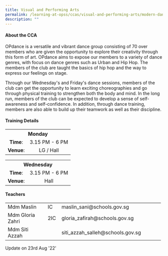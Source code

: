 ```yaml
---
title: Visual and Performing Arts
permalink: /learning-at-opss/ccas/visual-and-performing-arts/modern-dance/
description: ""
---
```


<h4>About the CCA</h4>
<p>OPdance is a versatile and vibrant dance group consisting of 70 over members who are given the opportunity to explore their creativity through this form of art. OPdance aims to expose our members to a variety of dance genres, with focus on dance genres such as Urban and Hip Hop. The members of the club are taught the basics of hip hop and the way to express our feelings on stage.&nbsp;</p>
<p>Through our Wednesday's and Friday's dance sessions, members of the club can get the opportunity to learn exciting choreographies and go through physical training to strengthen both the body and mind. In the long run, members of the club can be expected to develop a sense of self-awareness and self-confidence. In addition, through dance training, members are also able to build up their teamwork as well as their discipline.</p>
<h4>Training Details</h4>
<table>
<tbody>
<tr>
<th style="text-align: center;" colspan="2">Monday</th>
</tr>
<tr>
<td style="text-align: center;"><strong>Time</strong>:</td>
<td style="text-align: center;">3.15 PM - 6 PM</td>
</tr>
<tr>
<td style="text-align: center;"><strong>Venue</strong>:</td>
<td style="text-align: center;">LG / Hall</td>
</tr>
</tbody>
</table>
<table>
<tbody>
<tr>
<th style="text-align: center;" colspan="2">Wednesday</th>
</tr>
<tr>
<td style="text-align: center;"><strong>Time</strong>:</td>
<td style="text-align: center;">3.15 PM - 6 PM</td>
</tr>
<tr>
<td style="text-align: center;"><strong>Venue</strong>:</td>
<td style="text-align: center;">Hall</td>
</tr>
</tbody>
</table>
</div>
<div>
<h4>Teachers</h4>
<table style="width: 498px;">
<tbody>
<tr>
<td style="width: 123.25px;">Mdm Maslin</td>
<td style="width: 29.0625px;">IC</td>
<td style="width: 323.688px;">maslin_sani@schools.gov.sg</td>
</tr>
<tr>
<td style="width: 123.25px;">Mdm Gloria Zahri</td>
<td style="width: 29.0625px;">2IC</td>
<td style="width: 323.688px;">gloria_zafirah@schools.gov.sg</td>
</tr>
<tr>
<td style="width: 123.25px;">Mdm&nbsp;Siti Azzah</td>
<td style="width: 29.0625px;">&nbsp;</td>
<td style="width: 323.688px;">siti_azzah_salleh@schools.gov.sg</td>
</tr>
</tbody>
</table>
<p>Update on 23rd Aug '22'</p>